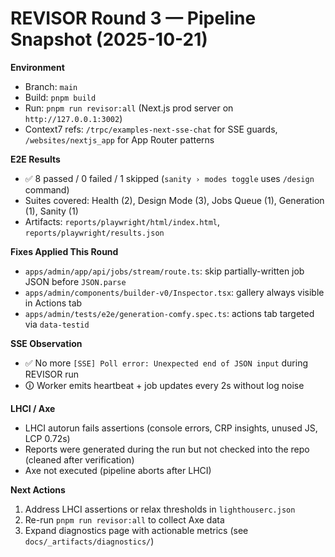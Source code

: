 # REVISOR Round 3 — Pipeline Snapshot (2025-10-21)

**Environment**
- Branch: `main`
- Build: `pnpm build`
- Run: `pnpm run revisor:all` (Next.js prod server on `http://127.0.0.1:3002`)
- Context7 refs: `/trpc/examples-next-sse-chat` for SSE guards, `/websites/nextjs_app` for App Router patterns

**E2E Results**
- ✅ 8 passed / 0 failed / 1 skipped (`sanity › modes toggle` uses `/design` command)
- Suites covered: Health (2), Design Mode (3), Jobs Queue (1), Generation (1), Sanity (1)
- Artifacts: `reports/playwright/html/index.html`, `reports/playwright/results.json`

**Fixes Applied This Round**
- `apps/admin/app/api/jobs/stream/route.ts`: skip partially-written job JSON before `JSON.parse`
- `apps/admin/components/builder-v0/Inspector.tsx`: gallery always visible in Actions tab
- `apps/admin/tests/e2e/generation-comfy.spec.ts`: actions tab targeted via `data-testid`

**SSE Observation**
- ✅ No more `[SSE] Poll error: Unexpected end of JSON input` during REVISOR run
- 🛈 Worker emits heartbeat + job updates every 2s without log noise

**LHCI / Axe**
- LHCI autorun fails assertions (console errors, CRP insights, unused JS, LCP 0.72s)
- Reports were generated during the run but not checked into the repo (cleaned after verification)
- Axe not executed (pipeline aborts after LHCI)

**Next Actions**
1. Address LHCI assertions or relax thresholds in `lighthouserc.json`
2. Re-run `pnpm run revisor:all` to collect Axe data
3. Expand diagnostics page with actionable metrics (see `docs/_artifacts/diagnostics/`)
